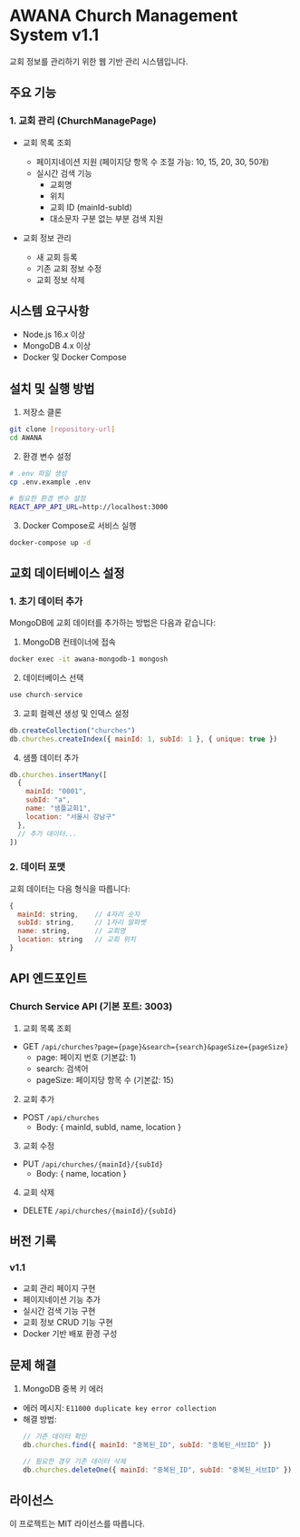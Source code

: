 # AWANA Church Management System v1.1

교회 정보를 관리하기 위한 웹 기반 관리 시스템입니다.

## 주요 기능

### 1. 교회 관리 (ChurchManagePage)
- 교회 목록 조회
  - 페이지네이션 지원 (페이지당 항목 수 조절 가능: 10, 15, 20, 30, 50개)
  - 실시간 검색 기능
    - 교회명
    - 위치
    - 교회 ID (mainId-subId)
    - 대소문자 구분 없는 부분 검색 지원

- 교회 정보 관리
  - 새 교회 등록
  - 기존 교회 정보 수정
  - 교회 정보 삭제

## 시스템 요구사항

- Node.js 16.x 이상
- MongoDB 4.x 이상
- Docker 및 Docker Compose

## 설치 및 실행 방법

1. 저장소 클론
```bash
git clone [repository-url]
cd AWANA
```

2. 환경 변수 설정
```bash
# .env 파일 생성
cp .env.example .env

# 필요한 환경 변수 설정
REACT_APP_API_URL=http://localhost:3000
```

3. Docker Compose로 서비스 실행
```bash
docker-compose up -d
```

## 교회 데이터베이스 설정

### 1. 초기 데이터 추가

MongoDB에 교회 데이터를 추가하는 방법은 다음과 같습니다:

1. MongoDB 컨테이너에 접속
```bash
docker exec -it awana-mongodb-1 mongosh
```

2. 데이터베이스 선택
```javascript
use church-service
```

3. 교회 컬렉션 생성 및 인덱스 설정
```javascript
db.createCollection("churches")
db.churches.createIndex({ mainId: 1, subId: 1 }, { unique: true })
```

4. 샘플 데이터 추가
```javascript
db.churches.insertMany([
  {
    mainId: "0001",
    subId: "a",
    name: "샘플교회1",
    location: "서울시 강남구"
  },
  // 추가 데이터...
])
```

### 2. 데이터 포맷

교회 데이터는 다음 형식을 따릅니다:
```javascript
{
  mainId: string,    // 4자리 숫자
  subId: string,     // 1자리 알파벳
  name: string,      // 교회명
  location: string   // 교회 위치
}
```

## API 엔드포인트

### Church Service API (기본 포트: 3003)

1. 교회 목록 조회
- GET `/api/churches?page={page}&search={search}&pageSize={pageSize}`
  - page: 페이지 번호 (기본값: 1)
  - search: 검색어
  - pageSize: 페이지당 항목 수 (기본값: 15)

2. 교회 추가
- POST `/api/churches`
  - Body: { mainId, subId, name, location }

3. 교회 수정
- PUT `/api/churches/{mainId}/{subId}`
  - Body: { name, location }

4. 교회 삭제
- DELETE `/api/churches/{mainId}/{subId}`

## 버전 기록

### v1.1
- 교회 관리 페이지 구현
- 페이지네이션 기능 추가
- 실시간 검색 기능 구현
- 교회 정보 CRUD 기능 구현
- Docker 기반 배포 환경 구성

## 문제 해결

1. MongoDB 중복 키 에러
- 에러 메시지: `E11000 duplicate key error collection`
- 해결 방법: 
  ```javascript
  // 기존 데이터 확인
  db.churches.find({ mainId: "중복된_ID", subId: "중복된_서브ID" })
  
  // 필요한 경우 기존 데이터 삭제
  db.churches.deleteOne({ mainId: "중복된_ID", subId: "중복된_서브ID" })
  ```

## 라이선스

이 프로젝트는 MIT 라이선스를 따릅니다. 